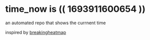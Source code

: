 # time_now is (( 1693911600654 ))

an automated repo that shows the currnent time

inspired by [breakingheatmap](https://github.com/breakingheatmap/breakingheatmap)